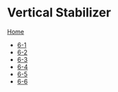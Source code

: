 # Vertical Stabilizer

<a href="../../index.html">Home</a>

<ul>
  <li><a href="RV10-6-1.html">6-1</a></li>
  <li><a href="RV10-6-2.html">6-2</a></li>
  <li><a href="RV10-6-3.html">6-3</a></li>
  <li><a href="RV10-6-4.html">6-4</a></li>
  <li><a href="RV10-6-5.html">6-5</a></li>
  <li><a href="RV10-6-6.html">6-6</a></li>
</ul>
